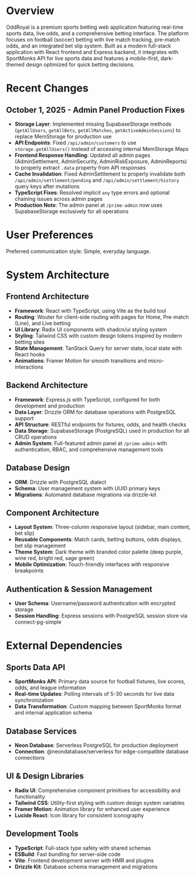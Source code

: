 # Overview

OddRoyal is a premium sports betting web application featuring real-time sports data, live odds, and a comprehensive betting interface. The platform focuses on football (soccer) betting with live match tracking, pre-match odds, and an integrated bet slip system. Built as a modern full-stack application with React frontend and Express backend, it integrates with SportMonks API for live sports data and features a mobile-first, dark-themed design optimized for quick betting decisions.

# Recent Changes

## October 1, 2025 - Admin Panel Production Fixes
- **Storage Layer**: Implemented missing SupabaseStorage methods (`getAllUsers`, `getAllBets`, `getAllMatches`, `getActiveAdminSessions`) to replace MemStorage for production use
- **API Endpoints**: Fixed `/api/admin/customers` to use `storage.getAllUsers()` instead of accessing internal MemStorage Maps
- **Frontend Response Handling**: Updated all admin pages (AdminSettlement, AdminSecurity, AdminRiskExposure, AdminReports) to properly extract `.data` property from API responses
- **Cache Invalidation**: Fixed AdminSettlement to properly invalidate both `/api/admin/settlement/pending` and `/api/admin/settlement/history` query keys after mutations
- **TypeScript Fixes**: Resolved implicit `any` type errors and optional chaining issues across admin pages
- **Production Note**: The admin panel at `/prime-admin` now uses SupabaseStorage exclusively for all operations

# User Preferences

Preferred communication style: Simple, everyday language.

# System Architecture

## Frontend Architecture
- **Framework**: React with TypeScript, using Vite as the build tool
- **Routing**: Wouter for client-side routing with pages for Home, Pre-match (Line), and Live betting
- **UI Library**: Radix UI components with shadcn/ui styling system
- **Styling**: Tailwind CSS with custom design tokens inspired by modern betting sites
- **State Management**: TanStack Query for server state, local state with React hooks
- **Animations**: Framer Motion for smooth transitions and micro-interactions

## Backend Architecture  
- **Framework**: Express.js with TypeScript, configured for both development and production
- **Data Layer**: Drizzle ORM for database operations with PostgreSQL support
- **API Structure**: RESTful endpoints for fixtures, odds, and health checks
- **Data Storage**: SupabaseStorage (PostgreSQL) used in production for all CRUD operations
- **Admin System**: Full-featured admin panel at `/prime-admin` with authentication, RBAC, and comprehensive management tools

## Database Design
- **ORM**: Drizzle with PostgreSQL dialect
- **Schema**: User management system with UUID primary keys
- **Migrations**: Automated database migrations via drizzle-kit

## Component Architecture
- **Layout System**: Three-column responsive layout (sidebar, main content, bet slip)
- **Reusable Components**: Match cards, betting buttons, odds displays, bet slip management
- **Theme System**: Dark theme with branded color palette (deep purple, wine red, bright red, sage green)
- **Mobile Optimization**: Touch-friendly interfaces with responsive breakpoints

## Authentication & Session Management
- **User Schema**: Username/password authentication with encrypted storage
- **Session Handling**: Express sessions with PostgreSQL session store via connect-pg-simple

# External Dependencies

## Sports Data API
- **SportMonks API**: Primary data source for football fixtures, live scores, odds, and league information
- **Real-time Updates**: Polling intervals of 5-30 seconds for live data synchronization
- **Data Transformation**: Custom mapping between SportMonks format and internal application schema

## Database Services
- **Neon Database**: Serverless PostgreSQL for production deployment
- **Connection**: @neondatabase/serverless for edge-compatible database connections

## UI & Design Libraries
- **Radix UI**: Comprehensive component primitives for accessibility and functionality
- **Tailwind CSS**: Utility-first styling with custom design system variables
- **Framer Motion**: Animation library for enhanced user experience
- **Lucide React**: Icon library for consistent iconography

## Development Tools
- **TypeScript**: Full-stack type safety with shared schemas
- **ESBuild**: Fast bundling for server-side code
- **Vite**: Frontend development server with HMR and plugins
- **Drizzle Kit**: Database schema management and migrations